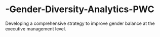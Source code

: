 # -Gender-Diversity-Analytics-PWC
Developing  a comprehensive strategy to improve gender balance at the executive management level.
